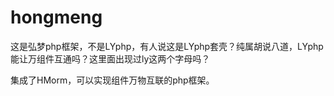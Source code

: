 # hongmeng
这是弘梦php框架，不是LYphp，有人说这是LYphp套壳？纯属胡说八道，LYphp能让万组件互通吗？这里面出现过ly这两个字母吗？

集成了HMorm，可以实现组件万物互联的php框架。